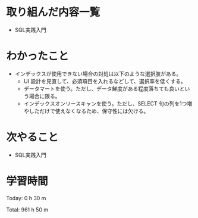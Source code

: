 # 取り組んだ内容一覧
- SQL実践入門

# わかったこと
- インデックスが使用できない場合の対処は以下のような選択肢がある。
  - UI 設計を見直して、必須項目を入れるなどして、選択率を低くする。
  - データマートを使う。ただし、データ鮮度がある程度落ちても良いという場合に限る。
  - インデックスオンリースキャンを使う。ただし、SELECT 句の列を1つ増やしただけで使えなくなるため、保守性には欠ける。

# 次やること
- SQL実践入門

# 学習時間
Today: 0 h 30 m

Total: 961 h 50 m
